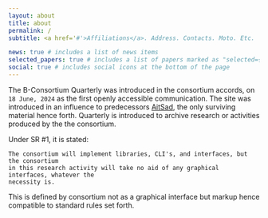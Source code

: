 ```yaml
---
layout: about
title: about
permalink: /
subtitle: <a href='#'>Affiliations</a>. Address. Contacts. Moto. Etc.

news: true # includes a list of news items
selected_papers: true # includes a list of papers marked as "selected={true}"
social: true # includes social icons at the bottom of the page
---
```


The B-Consortium Quarterly was introduced in the consortium accords, on `18 June, 2024` as the first openly accessible communication. The site was introduced in an influence to predecessors [AitSad](https://github.com/AitSad), the only surviving material hence forth. Quarterly is introduced to archive research or activities produced by the the consortium. 

Under SR #1, it is stated:
```
The consortium will implement libraries, CLI's, and interfaces, but the consortium
in this research activity will take no aid of any graphical interfaces, whatever the
necessity is.
```

This is defined by consortium not as a graphical interface but markup hence compatible to standard rules set forth.
